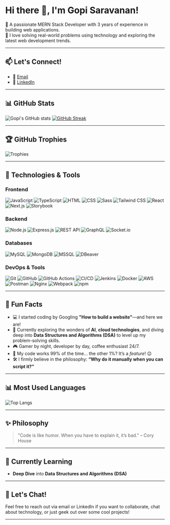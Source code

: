 # Hi there 👋, I'm Gopi Saravanan!

🌟 A passionate MERN Stack Developer with 3 years of experience in building web applications.  
🚀 I love solving real-world problems using technology and exploring the latest web development trends.

---

## 📫 Let's Connect!
- 📧 [Email](mailto:gopisaravanan1398@gmail.com)
- 💼 [LinkedIn](https://www.linkedin.com/in/gopi-saravanan-b812b7249/)
---

## 📊 GitHub Stats
![Gopi's GitHub stats](https://github-readme-stats.vercel.app/api?username=GopisaravananR&show_icons=true&theme=light)
[![GitHub Streak](https://streak-stats.demolab.com?user=GopisaravananR&theme=light)](https://git.io/streak-stats)

---

## 🏆 GitHub Trophies  
![Trophies](https://github-profile-trophy.vercel.app/?username=GopisaravananR&theme=light&column=4&margin-w=15&margin-h=15)

---

## 🔧 Technologies & Tools
### Frontend
![JavaScript](https://img.shields.io/badge/-JavaScript-F7DF1E?logo=javascript&logoColor=black&style=flat)
![TypeScript](https://img.shields.io/badge/-TypeScript-007ACC?logo=typescript&logoColor=white&style=flat)
![HTML](https://img.shields.io/badge/-HTML-E34F26?logo=html5&logoColor=white&style=flat)
![CSS](https://img.shields.io/badge/-CSS-1572B6?logo=css3&logoColor=white&style=flat)
![Sass](https://img.shields.io/badge/-Sass-CC6699?logo=sass&logoColor=white&style=flat)
![Tailwind CSS](https://img.shields.io/badge/-Tailwind%20CSS-06B6D4?logo=tailwindcss&logoColor=white&style=flat)
![React](https://img.shields.io/badge/-React-61DAFB?logo=react&logoColor=white&style=flat)
![Next.js](https://img.shields.io/badge/-Next.js-000000?logo=next.js&logoColor=white&style=flat)
![Storybook](https://img.shields.io/badge/-Storybook-FF4785?logo=storybook&logoColor=white&style=flat)

### Backend
![Node.js](https://img.shields.io/badge/-Node.js-339933?logo=node.js&logoColor=white&style=flat)
![Express.js](https://img.shields.io/badge/-Express.js-000000?logo=express&logoColor=white&style=flat)
![REST API](https://img.shields.io/badge/-REST%20API-FF5733?style=flat)
![GraphQL](https://img.shields.io/badge/-GraphQL-E10098?logo=graphql&logoColor=white&style=flat)
![Socket.io](https://img.shields.io/badge/-Socket.io-010101?logo=socket.io&logoColor=white&style=flat)

### Databases
![MySQL](https://img.shields.io/badge/-MySQL-4479A1?logo=mysql&logoColor=white&style=flat)
![MongoDB](https://img.shields.io/badge/-MongoDB-47A248?logo=mongodb&logoColor=white&style=flat)
![MSSQL](https://img.shields.io/badge/-Microsoft%20SQL%20Server-CC2927?logo=microsoft-sql-server&logoColor=white&style=flat)
![DBeaver](https://img.shields.io/badge/-DBeaver-372923?logo=dbeaver&logoColor=white&style=flat)

### DevOps & Tools
![Git](https://img.shields.io/badge/-Git-F05032?logo=git&logoColor=white&style=flat)
![GitHub](https://img.shields.io/badge/-GitHub-181717?logo=github&logoColor=white&style=flat)
![GitHub Actions](https://img.shields.io/badge/-GitHub%20Actions-2088FF?logo=github-actions&logoColor=white&style=flat)
![CI/CD](https://img.shields.io/badge/-CI%2FCD-003399?style=flat)
![Jenkins](https://img.shields.io/badge/-Jenkins-D24939?logo=jenkins&logoColor=white&style=flat)
![Docker](https://img.shields.io/badge/-Docker-2496ED?logo=docker&logoColor=white&style=flat)
![AWS](https://img.shields.io/badge/-AWS-232F3E?logo=amazon-aws&logoColor=white&style=flat)
![Postman](https://img.shields.io/badge/-Postman-FF6C37?logo=postman&logoColor=white&style=flat)
![Nginx](https://img.shields.io/badge/-Nginx-009639?logo=nginx&logoColor=white&style=flat)
![Webpack](https://img.shields.io/badge/-Webpack-8DD6F9?logo=webpack&logoColor=white&style=flat)
![npm](https://img.shields.io/badge/-npm-CB3837?logo=npm&logoColor=white&style=flat)

---

## 🌟 Fun Facts  
- 💻 I started coding by Googling **"How to build a website"**—and here we are!  
- 🌱 Currently exploring the wonders of **AI**, **cloud technologies**, and diving deep into **Data Structures and Algorithms (DSA)** to level up my problem-solving skills.  
- 🎮 Gamer by night, developer by day, coffee enthusiast 24/7.  
- 🚀 My code works 99% of the time… the other 1%? It’s a *feature*! 😉  
- 🛠️ I firmly believe in the philosophy: **“Why do it manually when you can script it?”**  

---

## 📊 Most Used Languages  
![Top Langs](https://github-readme-stats.vercel.app/api/top-langs/?username=GopisaravananR&layout=compact&theme=light)

---

## ✨ Philosophy  
> "Code is like humor. When you have to explain it, it’s bad." – Cory House

---

## 🌱 Currently Learning
- **Deep Dive** into **Data Structures and Algorithms (DSA)**  

---

## 💬 Let's Chat!
Feel free to reach out via email or LinkedIn if you want to collaborate, chat about technology, or just geek out over some cool projects!

---

